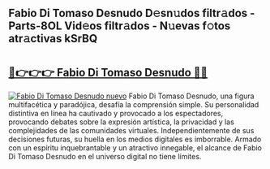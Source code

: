 ## Fabio Di Tomaso Desnudo D𝚎sn𝚞dos filtr𝚊dos - Parts-8OL Vid𝚎os filtr𝚊dos - N𝚞evas f𝚘tos atr𝚊ctivas kSrBQ

# <h2><a href="http://mb8b32.tromn.icu/?c=Fabio+Di+Tomaso+Desnudo">🔗👉👉👉 Fabio Di Tomaso Desnudo 🔗🔗</a></h2>

[![Fabio Di Tomaso Desnudo nuevo](https://i.imgur.com/pEAQMta.gif)](http://mb8b32.tromn.icu/?c=Fabio+Di+Tomaso+Desnudo)
Fabio Di Tomaso Desnudo, una figura multifacética y paradójica, desafía la comprensión simple. Su personalidad distintiva en línea ha cautivado y provocado a los espectadores, provocando debates sobre la expresión artística, la privacidad y las complejidades de las comunidades virtuales. Independientemente de sus decisiones futuras, su huella en los medios digitales es imborrable. Armado con un espíritu inquebrantable y un atractivo innegable, el alcance de Fabio Di Tomaso Desnudo en el universo digital no tiene límites.
